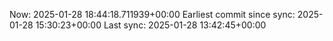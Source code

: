 Now: 2025-01-28 18:44:18.711939+00:00 Earliest commit since sync: 2025-01-28 15:30:23+00:00 Last sync: 2025-01-28 13:42:45+00:00
